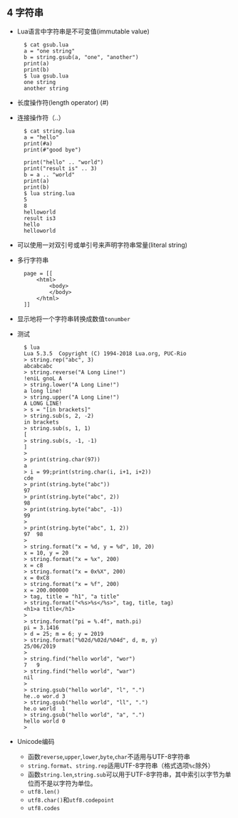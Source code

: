 ## 4 字符串
- Lua语言中字符串是不可变值(immutable value)

		$ cat gsub.lua
        a = "one string"
        b = string.gsub(a, "one", "another")
        print(a)
        print(b)
        $ lua gsub.lua
        one string
        another string
- 长度操作符(length operator) (#)
- 连接操作符（..）

		$ cat string.lua
		a = "hello"
        print(#a)
        print(#"good bye")

        print("hello" .. "world")
        print("result is" .. 3)
        b = a .. "world"
        print(a)
        print(b)
        $ lua string.lua
        5
        8
        helloworld
        result is3
        hello
        helloworld
- 可以使用一对双引号或单引号来声明字符串常量(literal string)
- 多行字符串
	
    	page = [[
        	<html>
            	<body>
                </body>
            </html>
        ]]
- 显示地将一个字符串转换成数值`tonumber`
- 测试

		$ lua
        Lua 5.3.5  Copyright (C) 1994-2018 Lua.org, PUC-Rio
        > string.rep("abc", 3)
        abcabcabc
        > string.reverse("A Long Line!")
        !eniL gnoL A
        > string.lower("A Long Line!")
        a long line!
        > string.upper("A Long Line!")
        A LONG LINE!
        > s = "[in brackets]"
        > string.sub(s, 2, -2)
        in brackets
        > string.sub(s, 1, 1)
        [
        > string.sub(s, -1, -1)
        ]
        >
        > print(string.char(97))
        a
        > i = 99;print(string.char(i, i+1, i+2))
        cde
        > print(string.byte("abc"))
        97
        > print(string.byte("abc", 2))
        98
        > print(string.byte("abc", -1))
        99
        >
        > print(string.byte("abc", 1, 2))
        97	98
        >
        > string.format("x = %d, y = %d", 10, 20)
        x = 10, y = 20
        > string.format("x = %x", 200)
        x = c8
        > string.format("x = 0x%X", 200)
        x = 0xC8
        > string.format("x = %f", 200)
        x = 200.000000
        > tag, title = "h1", "a title"
        > string.format("<%s>%s</%s>", tag, title, tag)
        <h1>a title</h1>
        >
        > string.format("pi = %.4f", math.pi)
        pi = 3.1416
        > d = 25; m = 6; y = 2019
        > string.format("%02d/%02d/%04d", d, m, y)
        25/06/2019
        >
        > string.find("hello world", "wor")
        7	9
        > string.find("hello world", "war")
        nil
        >
        > string.gsub("hello world", "l", ".")
        he..o wor.d	3
        > string.gsub("hello world", "ll", ".")
        he.o world	1
        > string.gsub("hello world", "a", ".")
        hello world	0
        >
- Unicode编码
	- 函数`reverse`,`upper`,`lower`,`byte`,`char`不适用与UTF-8字符串
	- `string.format`、`string.rep`适用UTF-8字符串（格式选项`%c`除外）
	- 函数`string.len`,`string.sub`可以用于UTF-8字符串，其中索引以字节为单位而不是以字符为单位。
	- `utf8.len()`
	- `utf8.char()`和`utf8.codepoint`
	- `utf8.codes`